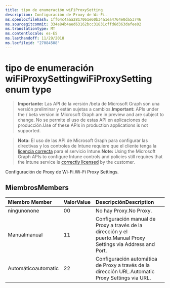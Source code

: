 ```yaml
---
title: tipo de enumeración wiFiProxySetting
description: Configuración de Proxy de Wi-Fi.
ms.openlocfilehash: 1ff64c4aaa2817061e60b34a1ea4764e0da53746
ms.sourcegitcommit: 334e84b4aed63162bcc31831cffd6d363dafee02
ms.translationtype: MT
ms.contentlocale: es-ES
ms.lasthandoff: 11/29/2018
ms.locfileid: "27084508"
---
```

# <a name="wifiproxysetting-enum-type"></a><span data-ttu-id="2e3ef-103">tipo de enumeración wiFiProxySetting</span><span class="sxs-lookup"><span data-stu-id="2e3ef-103">wiFiProxySetting enum type</span></span>

> <span data-ttu-id="2e3ef-104">**Importante:** Las API de la versión /beta de Microsoft Graph son una versión preliminar y están sujetas a cambios.</span><span class="sxs-lookup"><span data-stu-id="2e3ef-104">**Important:** APIs under the / beta version in Microsoft Graph are in preview and are subject to change.</span></span> <span data-ttu-id="2e3ef-105">No se permite el uso de estas API en aplicaciones de producción.</span><span class="sxs-lookup"><span data-stu-id="2e3ef-105">Use of these APIs in production applications is not supported.</span></span>

> <span data-ttu-id="2e3ef-106">**Nota:** El uso de las API de Microsoft Graph para configurar las directivas y los controles de Intune requiere que el cliente tenga la [licencia correcta](https://go.microsoft.com/fwlink/?linkid=839381) para el servicio Intune.</span><span class="sxs-lookup"><span data-stu-id="2e3ef-106">**Note:** Using the Microsoft Graph APIs to configure Intune controls and policies still requires that the Intune service is [correctly licensed](https://go.microsoft.com/fwlink/?linkid=839381) by the customer.</span></span>

<span data-ttu-id="2e3ef-107">Configuración de Proxy de Wi-Fi.</span><span class="sxs-lookup"><span data-stu-id="2e3ef-107">Wi-Fi Proxy Settings.</span></span>
## <a name="members"></a><span data-ttu-id="2e3ef-108">Miembros</span><span class="sxs-lookup"><span data-stu-id="2e3ef-108">Members</span></span>
|<span data-ttu-id="2e3ef-109">Miembro	</span><span class="sxs-lookup"><span data-stu-id="2e3ef-109">Member</span></span>|<span data-ttu-id="2e3ef-110">Valor</span><span class="sxs-lookup"><span data-stu-id="2e3ef-110">Value</span></span>|<span data-ttu-id="2e3ef-111">Descripción</span><span class="sxs-lookup"><span data-stu-id="2e3ef-111">Description</span></span>|
|:---|:---|:---|
|<span data-ttu-id="2e3ef-112">ninguno</span><span class="sxs-lookup"><span data-stu-id="2e3ef-112">none</span></span>|<span data-ttu-id="2e3ef-113">0</span><span class="sxs-lookup"><span data-stu-id="2e3ef-113">0</span></span>|<span data-ttu-id="2e3ef-114">No hay Proxy.</span><span class="sxs-lookup"><span data-stu-id="2e3ef-114">No Proxy.</span></span>|
|<span data-ttu-id="2e3ef-115">Manual</span><span class="sxs-lookup"><span data-stu-id="2e3ef-115">manual</span></span>|<span data-ttu-id="2e3ef-116">1</span><span class="sxs-lookup"><span data-stu-id="2e3ef-116">1</span></span>|<span data-ttu-id="2e3ef-117">Configuración manual de Proxy a través de la dirección y el puerto.</span><span class="sxs-lookup"><span data-stu-id="2e3ef-117">Manual Proxy Settings via Address and Port.</span></span>|
|<span data-ttu-id="2e3ef-118">Automático</span><span class="sxs-lookup"><span data-stu-id="2e3ef-118">automatic</span></span>|<span data-ttu-id="2e3ef-119">2</span><span class="sxs-lookup"><span data-stu-id="2e3ef-119">2</span></span>|<span data-ttu-id="2e3ef-120">Configuración automática de Proxy a través de la dirección URL.</span><span class="sxs-lookup"><span data-stu-id="2e3ef-120">Automatic Proxy Settings via URL.</span></span>|





